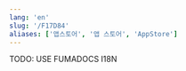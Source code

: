```yaml
---
lang: 'en'
slug: '/F17D84'
aliases: ['앱스토어', '앱 스토어', 'AppStore']
---
```



TODO: USE FUMADOCS I18N

<div lang='en-US'>

</div>


<div lang='ko-KR'>

</div>

